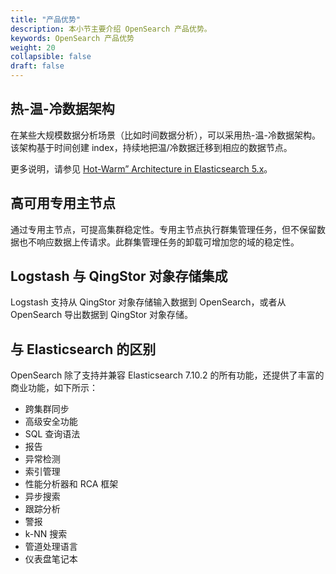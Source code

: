 ```yaml
---
title: "产品优势"
description: 本小节主要介绍 OpenSearch 产品优势。 
keywords: OpenSearch 产品优势 
weight: 20
collapsible: false
draft: false
---
```


## 热-温-冷数据架构

在某些大规模数据分析场景（比如时间数据分析），可以采用热-温-冷数据架构。该架构基于时间创建 index，持续地把温/冷数据迁移到相应的数据节点。

更多说明，请参见 [Hot-Warm” Architecture in Elasticsearch 5.x](https://www.elastic.co/blog/hot-warm-architecture-in-elasticsearch-5-x)。

## 高可用专用主节点

通过专用主节点，可提高集群稳定性。专用主节点执行群集管理任务，但不保留数据也不响应数据上传请求。此群集管理任务的卸载可增加您的域的稳定性。

## Logstash 与 QingStor 对象存储集成

Logstash 支持从 QingStor 对象存储输入数据到 OpenSearch，或者从 OpenSearch 导出数据到 QingStor 对象存储。

## 与 Elasticsearch 的区别

OpenSearch 除了支持并兼容 Elasticsearch 7.10.2 的所有功能，还提供了丰富的商业功能，如下所示：

- 跨集群同步
- 高级安全功能
- SQL 查询语法
- 报告
- 异常检测
- 索引管理
- 性能分析器和 RCA 框架
- 异步搜索
- 跟踪分析
- 警报
- k-NN 搜索
- 管道处理语言
- 仪表盘笔记本
